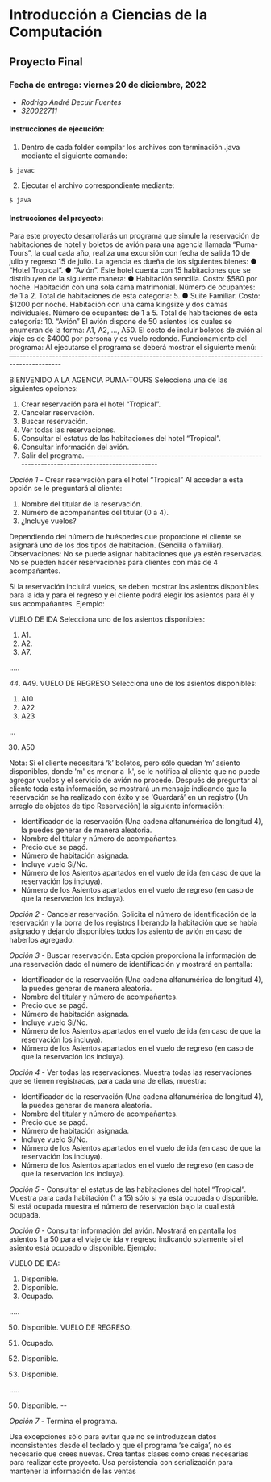 Introducción a Ciencias de la Computación
=========================================

Proyecto Final
-----------

### Fecha de entrega: viernes 20 de diciembre, 2022

* *Rodrigo André Decuir Fuentes*
* *320022711*

#### Instrucciones de ejecución:

1. Dentro de cada folder compilar los archivos con terminación .java mediante el siguiente comando:

```
$ javac
```


2. Ejecutar el archivo correspondiente mediante:

```
$ java
```
#### Instrucciones del proyecto:
Para este proyecto desarrollarás un programa que simule la reservación de habitaciones de
hotel y boletos de avión para una agencia llamada “Puma-Tours”, la cual cada año, realiza
una excursión con fecha de salida 10 de julio y regreso 15 de julio.
La agencia es dueña de los siguientes bienes:
● “Hotel Tropical”.
● “Avión”.
Este hotel cuenta con 15 habitaciones que se distribuyen de la siguiente manera:
● Habitación sencilla.
Costo: $580 por noche.
Habitación con una sola cama matrimonial.
Número de ocupantes: de 1 a 2.
Total de habitaciones de esta categoría: 5.
● Suite Familiar.
Costo: $1200 por noche.
Habitación con una cama kingsize y dos camas individuales.
Número de ocupantes: de 1 a 5.
Total de habitaciones de esta categoría: 10.
“Avión”
El avión dispone de 50 asientos los cuales se enumeran de la forma: A1, A2, …, A50.
El costo de incluir boletos de avión al viaje es de $4000 por persona y es vuelo redondo.
Funcionamiento del programa:
Al ejecutarse el programa se deberá mostrar el siguiente menú:
—--------------------------------------------------------------------------------------------

BIENVENIDO A LA AGENCIA PUMA-TOURS
Selecciona una de las siguientes opciones:
1. Crear reservación para el hotel “Tropical”.
2. Cancelar reservación.
3. Buscar reservación.
4. Ver todas las reservaciones.
5. Consultar el estatus de las habitaciones del hotel “Tropical”.
6. Consultar información del avión.
7. Salir del programa.
—----------------------------------------------------------------------------------------------

*Opción 1* - Crear reservación para el hotel “Tropical”
Al acceder a esta opción se le preguntará al cliente:
1. Nombre del titular de la reservación.
2. Número de acompañantes del titular (0 a 4).
3. ¿Incluye vuelos?

Dependiendo del número de huéspedes que proporcione el cliente se asignará uno de los
dos tipos de habitación. (Sencilla o familiar).
Observaciones: No se puede asignar habitaciones que ya estén reservadas.
No se pueden hacer reservaciones para clientes con más de 4 acompañantes.

Si la reservación incluirá vuelos, se deben mostrar los asientos disponibles para la ida y
para el regreso y el cliente podrá elegir los asientos para él y sus acompañantes.
Ejemplo:

VUELO DE IDA
Selecciona uno de los asientos disponibles:
 1. A1.
 2. A2.
 3. A7.

…..

_44_. A49.
VUELO DE REGRESO
Selecciona uno de los asientos disponibles:
 1. A10
 2. A22
 3. A23

…

 30. A50

Nota: Si el cliente necesitará ‘k’ boletos, pero sólo quedan ‘m’ asiento disponibles, donde
'm' es menor a 'k', se le notifica al cliente que no puede agregar vuelos y el servicio de avión no procede.
Después de preguntar al cliente toda esta información, se mostrará un mensaje indicando
que la reservación se ha realizado con éxito y se ‘Guardará’ en un registro (Un arreglo de
objetos de tipo Reservación) la siguiente información:
- Identificador de la reservación (Una cadena alfanumérica de longitud 4), la puedes
generar de manera aleatoria.
- Nombre del titular y número de acompañantes.
- Precio que se pagó.
- Número de habitación asignada.
- Incluye vuelo Sí/No.
- Número de los Asientos apartados en el vuelo de ida (en caso de que la reservación
los incluya).
- Número de los Asientos apartados en el vuelo de regreso (en caso de que la
reservación los incluya).

*Opción 2* - Cancelar reservación.
Solicita el número de identificación de la reservación y la borra de los registros liberando la
habitación que se había asignado y dejando disponibles todos los asiento de avión en caso
de haberlos agregado.

*Opción 3* - Buscar reservación.
Esta opción proporciona la información de una reservación dado el número de identificación
y mostrará en pantalla:
- Identificador de la reservación (Una cadena alfanumérica de longitud 4), la puedes
generar de manera aleatoria.
- Nombre del titular y número de acompañantes.
- Precio que se pagó.
- Número de habitación asignada.
- Incluye vuelo Sí/No.
- Número de los Asientos apartados en el vuelo de ida (en caso de que la reservación
los incluya).
- Número de los Asientos apartados en el vuelo de regreso (en caso de que la
reservación los incluya).

*Opción 4* - Ver todas las reservaciones.
Muestra todas las reservaciones que se tienen registradas, para cada una de ellas, muestra:
- Identificador de la reservación (Una cadena alfanumérica de longitud 4), la puedes
generar de manera aleatoria.
- Nombre del titular y número de acompañantes.
- Precio que se pagó.
- Número de habitación asignada.
- Incluye vuelo Sí/No.
- Número de los Asientos apartados en el vuelo de ida (en caso de que la reservación los incluya).
- Número de los Asientos apartados en el vuelo de regreso (en caso de que la reservación los incluya).

*Opción 5* - Consultar el estatus de las habitaciones del hotel “Tropical”.
Muestra para cada habitación (1 a 15) sólo si ya está ocupada o disponible. Si está ocupada
muestra el número de reservación bajo la cual está ocupada.

*Opción 6* - Consultar información del avión.
Mostrará en pantalla los asientos 1 a 50 para el viaje de ida y regreso indicando solamente
si el asiento está ocupado o disponible.
Ejemplo:

VUELO DE IDA:
 1. Disponible.
 2. Disponible.
 3. Ocupado.

…..

 50. Disponible.
VUELO DE REGRESO:


 1. Ocupado.
 2. Disponible.
 3. Disponible.

…..

 50. Disponible.
--

*Opción 7* - Termina el programa.

Usa excepciones sólo para evitar que no se introduzcan datos inconsistentes desde el teclado y que
el programa ‘se caiga’, no es necesario que crees nuevas.
Crea tantas clases como creas necesarias para realizar este proyecto.
Usa persistencia con serialización para mantener la información de las ventas
